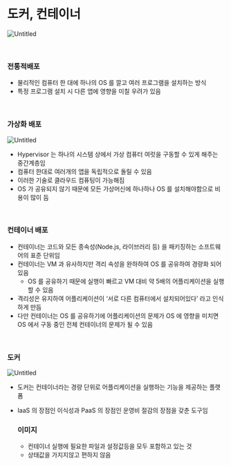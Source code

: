 # 도커, 컨테이너

![Untitled](https://blog.kakaocdn.net/dn/dN5owQ/btqEMkSH1SA/kRMSzyL8OylxqzK8qD7eG0/img.png)

</br>

### 전통적배포

- 물리적인 컴퓨터 한 대에 하나의 OS 를 깔고 여러 프로그램을 설치하는 방식
- 특정 프로그램 설치 시 다른 앱에 영향을 미칠 우려가 있음

</br>

### 가상화 배포

![Untitled](https://scbweb.com.mx/wp-content/uploads/sites/4/2021/06/pngwing.com_-1024x708.png)

- Hypervisor 는 하나의 시스템 상에서 가상 컴퓨터 여럿을 구동할 수 있게 해주는 중간계층임
- 컴퓨터 한대로 여러개의 앱을 독립적으로 돌릴 수 있음
- 이러한 기술로 클라우드 컴퓨팅이 가능해짐
- OS 가 공유되지 않기 때문에 모든 가상머신에 하나하나 OS 를 설치해야함으로 비용이 많이 듬

</br>

### 컨테이너 배포

- 컨테이너는 코드와 모든 종속성(Node.js, 라이브러리 등) 을 패키징하는 소프트웨어의 표준
단위임
- 컨테이너는 VM 과 유사하지만 격리 속성을 완하하여 OS 를 공유하여 경량화 되어있음
    - OS 를 공유하기 때문에 실행이 빠르고 VM 대비 약 5배의 어플리케이션을 실행할 수 있음
- 격리성은 유지하여 어플리케이션이 ‘서로 다른 컴퓨터에서 설치되어있다’ 라고 인식하게 만듬
- 다만 컨테이너는 OS 를 공유하기에 어플리케이션의 문제가 OS 에 영향을 미치면 OS 에서 구동 중인 전체 컨테이너의 문제가 될 수 있음

</br>

### 도커

![Untitled](https://miro.medium.com/max/887/0*04rexw9umLl5OTFS)

- 도커는 컨테이너라는 경량 단위로 어플리케이션을 실행하는 기능을 제공하는 플랫폼
- IaaS 의 장점인 이식성과 PaaS 의 장점인 운영비 절감의 장점을 갖춘 도구임
    
    ### 이미지
    
    - 컨테이너 실행에 필요한 파일과 설정값등을 모두 포함하고 있는 것
    - 상태값을 가지지않고 편하지 않음
